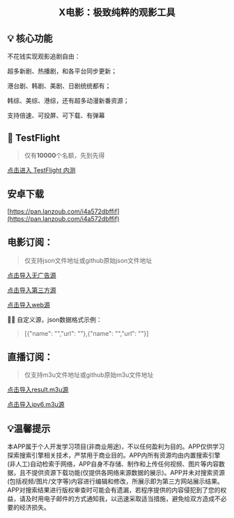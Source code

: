 <h2 align="center">X电影：极致纯粹的观影工具</h2>

## 💡 核心功能

  不花钱实现观影追剧自由：

  超多新剧、热播剧，和各平台同步更新；

  港台剧、韩剧、美剧、日剧统统都有；

  韩综、美综、港综，还有超多动漫新番资源；

  支持倍速、可投屏、可️下载、有弹幕


##  TestFlight

> 仅有**10000**个名额，先到先得

  [点击进入 TestFlight 内测](https://testflight.apple.com/join/hDMYDZ0P)

## 安卓下载

  [https://pan.lanzoub.com/i4a572dbffif](https://pan.lanzoub.com/i4a572dbffif)


## 电影订阅：
> 仅支持json文件地址或github原始json文件地址

  [点击导入无广告源](https://raw.githubusercontent.com/yyds-m/movie/refs/heads/main/20241129/x.json)

  [点击导入第三方源](https://raw.githubusercontent.com/yyds-m/movie/refs/heads/main/20241129/demo.json)

  [点击导入web源](https://raw.githubusercontent.com/yyds-m/movie/refs/heads/main/20241129/web.json)

👩‍💻 自定义源，json数据格式示例：

> [{"name": "","url": ""},{"name": "","url": ""}]

## 直播订阅：
> 仅支持m3u文件地址或github原始m3u文件地址

  [点击导入result.m3u源](https://raw.githubusercontent.com/Guovin/iptv-api/gd/output/result.m3u)

  [点击导入ipv6.m3u源](https://raw.githubusercontent.com/suxuang/myIPTV/main/ipv6.m3u)




## 💡温馨提示
本APP属于个人开发学习项目(非商业用途)，不以任何盈利为目的。APP仅供学习探索搜索引擎相关技术，严禁用于商业目的。APP内所有资源均由内置搜索引擎(非人工)自动检索于网络，APP自身不存储、制作和上传任何视频、图片等内容数据，且不提供资源下载功能(仅提供各网络来源数据的展示)。APP并未对搜索资源(包括视频/图片/文字等)内容进行编辑和修改，所展示即为第三方网站展示结果。APP对搜索结果进行版权审查时可能会有遗漏，若程序提供的内容侵犯到了您的权益，请及时用电子邮件的方式通知我，以迅速采取适当措施，避免给双方造成不必要的经济损失。



              

